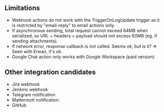 ## Limitations
- Webhook actions do not work with the TriggerOnLogUpdate trigger as it is restricted by "email-reply" to email actions only.
- If asynchronous sending, total request cannot exceed 64MB when serialized, so URL + headers + payload should not excess 60MB (eg. if sending attachments).
- If network error, response callback is not called. Seems ok, but is it? => Seen with Erwan, it's ok.
- Google Chat action only works with Google Workspace (paid version)

## Other integration candidates
- Jira webhook
- Jenkins webhook
- Telegram notification
- Mattermott notification
- GitHub

